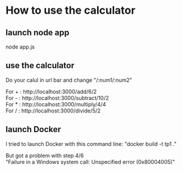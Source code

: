 # How to use the calculator 

## launch node app
node app.js

## use the calculator

Do your calul in url bar and change "/:num1/:num2"

For + : http://localhost:3000/add/6/2 <br/>
For - : http://localhost:3000/subtract/10/2 <br/>
For * : http://localhost:3000/multiply/4/4 <br/>
For / : http://localhost:3000/divide/5/2 <br/>

## launch Docker

I tried to launch Docker with this command line: "docker build -t tp1 ."

But got a problem with step 4/6 <br/>
"Failure in a Windows system call: Unspecified error (0x80004005)"